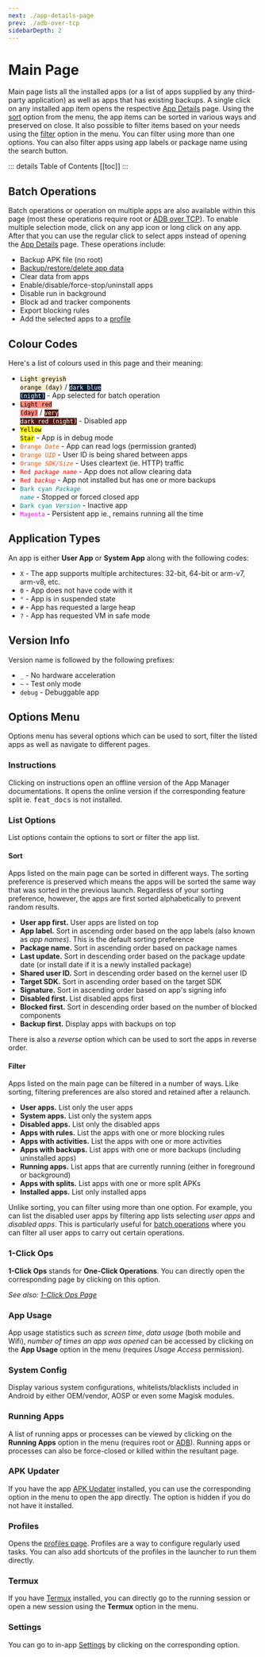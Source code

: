 ```yaml
---
next: ./app-details-page
prev: ./adb-over-tcp
sidebarDepth: 2
---
```

# Main Page

Main page lists all the installed apps (or a list of apps supplied by any third-party application) as well as apps that has existing backups. A single click on any installed app item opens the respective [App Details][4] page. Using the [sort](#sort) option from the menu, the app items can be sorted in various ways and preserved on close. It also possible to filter items based on your needs using the [filter](#filter) option in the menu. You can filter using more than one options. You can also filter apps using app labels or package name using the search button.

::: details Table of Contents
[[toc]]
:::

## Batch Operations
Batch operations or operation on multiple apps are also available within this page (most these operations require root or [ADB over TCP][1]). To enable multiple selection mode, click on any app icon or long click on any app. After that you can use the regular click to select apps instead of opening the [App Details][4] page. These operations include:
- Backup APK file (no root)
- [Backup/restore/delete app data][backup_restore]
- Clear data from apps
- Enable/disable/force-stop/uninstall apps
- Disable run in background
- Block ad and tracker components
- Export blocking rules
- Add the selected apps to a [profile][profiles]

## Colour Codes
Here's a list of colours used in this page and their meaning:
- <code style="background-color: #FCEED1; color: #000">Light greyish orange (day)</code> / <code style="background-color: #091F36; color: #FFF">dark blue (night)</code> - App selected for batch operation
- <code style="background-color: #FF8A80; color: #000">Light red (day)</code> / <code style="background-color: #4F1C14; color: #FFF">very dark red (night)</code> - Disabled app
- <code style="background-color: yellow; color: #000">Yellow Star</code> - App is in debug mode
- <code style="color: #E05915">Orange _Date_</code> - App can read logs (permission granted)
- <code style="color: #E05915FF">Orange _UID_</code> - User ID is being shared between apps
- <code style="color: #E05915FF">Orange _SDK/Size_</code> - Uses cleartext (ie. HTTP) traffic
- <code style="color: red">Red _package name_</code> - App does not allow clearing data
- <code style="color: red">Red _backup_</code> - App not installed but has one or more backups
- <code style="color: #09868BFF">Dark cyan _Package name_</code> - Stopped or forced closed app
- <code style="color: #09868BFF">Dark cyan _Version_</code> - Inactive app
- <code style="color: magenta">Magenta</code> - Persistent app ie., remains running all the time

## Application Types
An app is either **User App** or **System App** along with the following codes:
- `X` - The app supports multiple architectures: 32-bit, 64-bit or arm-v7, arm-v8, etc.
- `0` - App does not have code with it
- `°` - App is in suspended state
- `#` - App has requested a large heap
- `?` - App has requested VM in safe mode

## Version Info
Version name is followed by the following prefixes:
- `_` - No hardware acceleration
- `~` - Test only mode
- `debug` - Debuggable app

## Options Menu
Options menu has several options which can be used to sort, filter the listed apps as well as navigate to different pages.

### Instructions
Clicking on instructions open an offline version of the App Manager documentations. It opens the online version if the corresponding feature split ie. <tt>feat_docs</tt> is not installed.

### List Options
List options contain the options to sort or filter the app list.

#### Sort
Apps listed on the main page can be sorted in different ways. The sorting preference is preserved which means the apps will be sorted the same way that was sorted in the previous launch. Regardless of your sorting preference, however, the apps are first sorted alphabetically to prevent random results.
- **User app first.** User apps are listed on top
- **App label.** Sort in ascending order based on the app labels (also known as _app names_). This is the default sorting preference
- **Package name.** Sort in ascending order based on package names
- **Last update.** Sort in descending order based on the package update date (or install date if it is a newly installed package)
- **Shared user ID.** Sort in descending order based on the kernel user ID
- **Target SDK.** Sort in ascending order based on the target SDK
- **Signature.** Sort in ascending order based on app's signing info
- **Disabled first.** List disabled apps first
- **Blocked first.** Sort in descending order based on the number of blocked components
- **Backup first.** Display apps with backups on top

There is also a _reverse_ option which can be used to sort the apps in reverse order.

#### Filter
Apps listed on the main page can be filtered in a number of ways. Like sorting, filtering preferences are also stored and retained after a relaunch.
- **User apps.** List only the user apps
- **System apps.** List only the system apps
- **Disabled apps.** List only the disabled apps
- **Apps with rules.** List the apps with one or more blocking rules
- **Apps with activities.** List the apps with one or more activities
- **Apps with backups.** List apps with one or more backups (including uninstalled apps)
- **Running apps.** List apps that are currently running (either in foreground or background)
- **Apps with splits.** List apps with one or more split APKs
- **Installed apps.** List only installed apps

Unlike sorting, you can filter using more than one option. For example, you can list the disabled user apps by filtering app lists selecting _user apps_ and _disabled apps_. This is particularly useful for [batch operations](#batch-operations) where you can filter all user apps to carry out certain operations.

### 1-Click Ops
**1-Click Ops** stands for **One-Click Operations**. You can directly open the corresponding page by clicking on this option.

_See also: [1-Click Ops Page][5]_

### App Usage
App usage statistics such as _screen time_, _data usage_ (both mobile and Wifi), _number of times an app was opened_ can be accessed by clicking on the **App Usage** option in the menu (requires _Usage Access_ permission).

### System Config
Display various system configurations, whitelists/blacklists included in Android by either OEM/vendor, AOSP or even some Magisk modules.

### Running Apps
A list of running apps or processes can be viewed by clicking on the **Running Apps** option in the menu (requires root or [ADB][1]). Running apps or processes can also be force-closed or killed within the resultant page.

### APK Updater
If you have the app [APK Updater][3] installed, you can use the corresponding option in the menu to open the app directly. The option is hidden if you do not have it installed.

### Profiles
Opens the [profiles page][profiles]. Profiles are a way to configure regularly used tasks. You can also add shortcuts of the profiles in the launcher to run them directly.

### Termux
If you have [Termux][2] installed, you can directly go to the running session or open a new session using the **Termux** option in the menu.

### Settings
You can go to in-app [Settings][settings] by clicking on the corresponding option.

[1]: ./adb-over-tcp.md
[2]: https://github.com/termux/termux-app
[3]: https://github.com/rumboalla/apkupdater
[4]: ./app-details-page.md
[5]: ./one-click-ops-page.md
[settings]: ./settings-page.md
[profiles]: ./profiles-page.md
[backup_restore]: ./backup-restore.md
